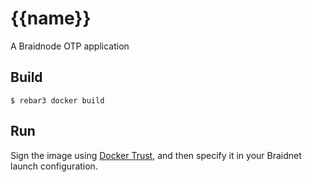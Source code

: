 {{name}}
=====

A Braidnode OTP application

Build
-----

    $ rebar3 docker build

Run
-----
Sign the image using [Docker Trust](https://docs.docker.com/engine/security/trust/),
and then specify it in your Braidnet launch configuration.
